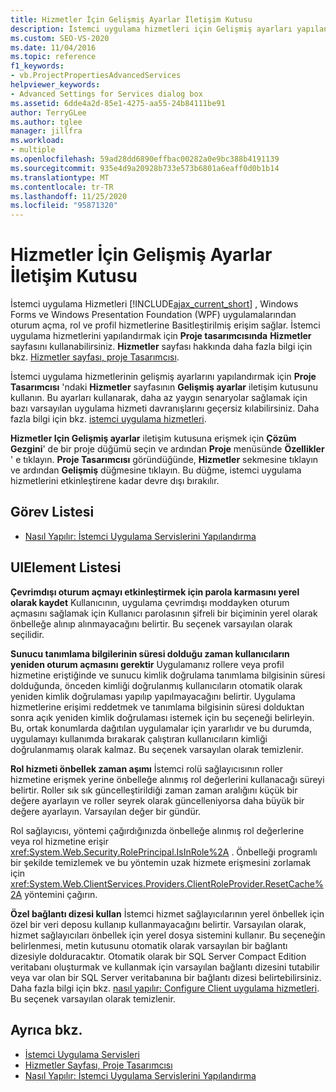 ```yaml
---
title: Hizmetler İçin Gelişmiş Ayarlar İletişim Kutusu
description: İstemci uygulama hizmetleri için Gelişmiş ayarları yapılandırmak üzere Hizmetler özelliklerinin Gelişmiş ayarları 'nı nasıl kullanacağınızı öğrenin.
ms.custom: SEO-VS-2020
ms.date: 11/04/2016
ms.topic: reference
f1_keywords:
- vb.ProjectPropertiesAdvancedServices
helpviewer_keywords:
- Advanced Settings for Services dialog box
ms.assetid: 6dde4a2d-85e1-4275-aa55-24b84111be91
author: TerryGLee
ms.author: tglee
manager: jillfra
ms.workload:
- multiple
ms.openlocfilehash: 59ad28dd6890effbac00282a0e9bc388b4191139
ms.sourcegitcommit: 935e4d9a20928b733e573b6801a6eaff0d0b1b14
ms.translationtype: MT
ms.contentlocale: tr-TR
ms.lasthandoff: 11/25/2020
ms.locfileid: "95871320"
---
```

# <a name="advanced-settings-for-services-dialog-box"></a>Hizmetler İçin Gelişmiş Ayarlar İletişim Kutusu
İstemci uygulama Hizmetleri [!INCLUDE[ajax_current_short](../../ide/reference/includes/ajax_current_short_md.md)] , Windows Forms ve Windows Presentation Foundation (WPF) uygulamalarından oturum açma, rol ve profil hizmetlerine Basitleştirilmiş erişim sağlar. İstemci uygulama hizmetlerini yapılandırmak için **Proje tasarımcısında** **Hizmetler** sayfasını kullanabilirsiniz. **Hizmetler** sayfası hakkında daha fazla bilgi için bkz. [Hizmetler sayfası, proje Tasarımcısı](../../ide/reference/services-page-project-designer.md).

İstemci uygulama hizmetlerinin gelişmiş ayarlarını yapılandırmak için **Proje Tasarımcısı** 'ndaki **Hizmetler** sayfasının **Gelişmiş ayarlar** iletişim kutusunu kullanın. Bu ayarları kullanarak, daha az yaygın senaryolar sağlamak için bazı varsayılan uygulama hizmeti davranışlarını geçersiz kılabilirsiniz. Daha fazla bilgi için bkz. [istemci uygulama hizmetleri](/dotnet/framework/common-client-technologies/client-application-services).

**Hizmetler Için Gelişmiş ayarlar** iletişim kutusuna erişmek için **Çözüm Gezgini**' de bir proje düğümü seçin ve ardından **Proje** menüsünde **Özellikler** ' e tıklayın. **Proje Tasarımcısı** göründüğünde, **Hizmetler** sekmesine tıklayın ve ardından **Gelişmiş** düğmesine tıklayın. Bu düğme, istemci uygulama hizmetlerini etkinleştirene kadar devre dışı bırakılır.

## <a name="task-list"></a>Görev Listesi

- [Nasıl Yapılır: İstemci Uygulama Servislerini Yapılandırma](/dotnet/framework/common-client-technologies/how-to-configure-client-application-services)

## <a name="uielement-list"></a>UIElement Listesi

 **Çevrimdışı oturum açmayı etkinleştirmek için parola karmasını yerel olarak kaydet** Kullanıcının, uygulama çevrimdışı moddayken oturum açmasını sağlamak için Kullanıcı parolasının şifreli bir biçiminin yerel olarak önbelleğe alınıp alınmayacağını belirtir. Bu seçenek varsayılan olarak seçilidir.

 **Sunucu tanımlama bilgilerinin süresi dolduğu zaman kullanıcıların yeniden oturum açmasını gerektir** Uygulamanız rollere veya profil hizmetine eriştiğinde ve sunucu kimlik doğrulama tanımlama bilgisinin süresi dolduğunda, önceden kimliği doğrulanmış kullanıcıların otomatik olarak yeniden kimlik doğrulaması yapılıp yapılmayacağını belirtir. Uygulama hizmetlerine erişimi reddetmek ve tanımlama bilgisinin süresi dolduktan sonra açık yeniden kimlik doğrulaması istemek için bu seçeneği belirleyin. Bu, ortak konumlarda dağıtılan uygulamalar için yararlıdır ve bu durumda, uygulamayı kullanımda bırakarak çalıştıran kullanıcıların kimliği doğrulanmamış olarak kalmaz. Bu seçenek varsayılan olarak temizlenir.

 **Rol hizmeti önbellek zaman aşımı** İstemci rolü sağlayıcısının roller hizmetine erişmek yerine önbelleğe alınmış rol değerlerini kullanacağı süreyi belirtir. Roller sık sık güncelleştirildiği zaman zaman aralığını küçük bir değere ayarlayın ve roller seyrek olarak güncelleniyorsa daha büyük bir değere ayarlayın. Varsayılan değer bir gündür.

Rol sağlayıcısı, yöntemi çağırdığınızda önbelleğe alınmış rol değerlerine veya rol hizmetine erişir <xref:System.Web.Security.RolePrincipal.IsInRole%2A> . Önbelleği programlı bir şekilde temizlemek ve bu yöntemin uzak hizmete erişmesini zorlamak için <xref:System.Web.ClientServices.Providers.ClientRoleProvider.ResetCache%2A> yöntemini çağırın.

 **Özel bağlantı dizesi kullan** İstemci hizmet sağlayıcılarının yerel önbellek için özel bir veri deposu kullanıp kullanmayacağını belirtir. Varsayılan olarak, hizmet sağlayıcıları önbellek için yerel dosya sistemini kullanır. Bu seçeneğin belirlenmesi, metin kutusunu otomatik olarak varsayılan bir bağlantı dizesiyle dolduracaktır. Otomatik olarak bir SQL Server Compact Edition veritabanı oluşturmak ve kullanmak için varsayılan bağlantı dizesini tutabilir veya var olan bir SQL Server veritabanına bir bağlantı dizesi belirtebilirsiniz. Daha fazla bilgi için bkz. [nasıl yapılır: Configure Client uygulama hizmetleri](/dotnet/framework/common-client-technologies/how-to-configure-client-application-services). Bu seçenek varsayılan olarak temizlenir.

## <a name="see-also"></a>Ayrıca bkz.

- [İstemci Uygulama Servisleri](/dotnet/framework/common-client-technologies/client-application-services)
- [Hizmetler Sayfası, Proje Tasarımcısı](../../ide/reference/services-page-project-designer.md)
- [Nasıl Yapılır: İstemci Uygulama Servislerini Yapılandırma](/dotnet/framework/common-client-technologies/how-to-configure-client-application-services)
